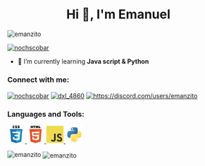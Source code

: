 <h1 align="center">Hi 👋, I'm Emanuel</h1>
<p align="left"> <img src="https://komarev.com/ghpvc/?username=emanzito&label=Profile%20views&color=0e75b6&style=flat" alt="emanzito" /> </p>

<p align="left"> <a href="https://twitter.com/nochscobar" target="blank"><img src="https://img.shields.io/twitter/follow/nochscobar?logo=twitter&style=for-the-badge" alt="nochscobar" /></a> </p>

- 🌱 I’m currently learning **Java script & Python**

<h3 align="left">Connect with me:</h3>
<p align="left">
<a href="https://twitter.com/nochscobar" target="blank"><img align="center" src="https://raw.githubusercontent.com/rahuldkjain/github-profile-readme-generator/master/src/images/icons/Social/twitter.svg" alt="nochscobar" height="30" width="40" /></a>
<a href="https://instagram.com/dxl_4860" target="blank"><img align="center" src="https://raw.githubusercontent.com/rahuldkjain/github-profile-readme-generator/master/src/images/icons/Social/instagram.svg" alt="dxl_4860" height="30" width="40" /></a>
<a href="https://discord.gg/https://discord.com/users/emanzito" target="blank"><img align="center" src="https://raw.githubusercontent.com/rahuldkjain/github-profile-readme-generator/master/src/images/icons/Social/discord.svg" alt="https://discord.com/users/emanzito" height="30" width="40" /></a>
</p>

<h3 align="left">Languages and Tools:</h3>
<p align="left"> <a href="https://www.w3schools.com/css/" target="_blank" rel="noreferrer"> <img src="https://raw.githubusercontent.com/devicons/devicon/master/icons/css3/css3-original-wordmark.svg" alt="css3" width="40" height="40"/> </a> <a href="https://www.w3.org/html/" target="_blank" rel="noreferrer"> <img src="https://raw.githubusercontent.com/devicons/devicon/master/icons/html5/html5-original-wordmark.svg" alt="html5" width="40" height="40"/> </a> <a href="https://developer.mozilla.org/en-US/docs/Web/JavaScript" target="_blank" rel="noreferrer"> <img src="https://raw.githubusercontent.com/devicons/devicon/master/icons/javascript/javascript-original.svg" alt="javascript" width="40" height="40"/> </a> <a href="https://www.python.org" target="_blank" rel="noreferrer"> <img src="https://raw.githubusercontent.com/devicons/devicon/master/icons/python/python-original.svg" alt="python" width="40" height="40"/> </a> </p>

<p><img align="left" src="https://github-readme-stats.vercel.app/api/top-langs?username=emanzito&show_icons=true&locale=en&layout=compact" alt="emanzito" /></p>

<p>&nbsp;<img align="center" src="https://github-readme-stats.vercel.app/api?username=emanzito&show_icons=true&locale=en" alt="emanzito" /></p>

